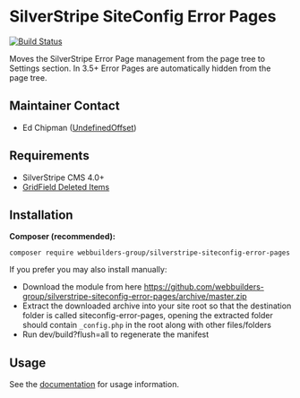SilverStripe SiteConfig Error Pages
=================
[![Build Status](https://travis-ci.org/webbuilders-group/silverstripe-siteconfig-error-pages.png?branch=master)](https://travis-ci.org/webbuilders-group/silverstripe-siteconfig-error-pages)

Moves the SilverStripe Error Page management from the page tree to Settings section. In 3.5+ Error Pages are automatically hidden from the page tree.

## Maintainer Contact
* Ed Chipman ([UndefinedOffset](https://github.com/UndefinedOffset))


## Requirements
* SilverStripe CMS 4.0+
* [GridField Deleted Items](https://github.com/webbuilders-group/gridfield-deleted-items)


## Installation
__Composer (recommended):__
```
composer require webbuilders-group/silverstripe-siteconfig-error-pages
```


If you prefer you may also install manually:
* Download the module from here https://github.com/webbuilders-group/silverstripe-siteconfig-error-pages/archive/master.zip
* Extract the downloaded archive into your site root so that the destination folder is called siteconfig-error-pages, opening the extracted folder should contain ``_config.php`` in the root along with other files/folders
* Run dev/build?flush=all to regenerate the manifest


## Usage
See the [documentation](docs/en) for usage information.
